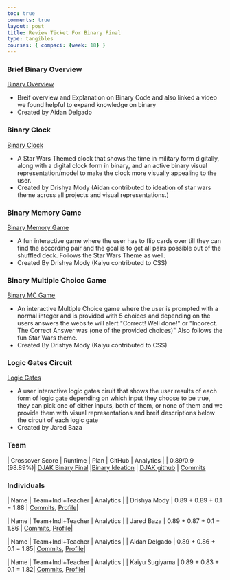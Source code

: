 ```yaml
---
toc: true
comments: true
layout: post
title: Review Ticket For Binary Final
type: tangibles
courses: { compsci: {week: 18} }
---
```

### Brief Binary Overview
[Binary Overview](https://drishyamody.github.io/DJAKTri2/Binary)
- Breif overview and Explanation on Binary Code and also linked a video we found helpful to expand knowledge on binary 
- Created by Aidan Delgado
### Binary Clock 
[Binary Clock](https://drishyamody.github.io/DJAKTri2/Binaryclock)
- A Star Wars Themed clock that shows the time in military form digitally, along with a digital clock form in binary, and an active binary visual representation/model to make the clock more visually appealing to the user. 
- Created by Drishya Mody (Aidan contributed to ideation of star wars theme across all projects and visual representations.)
### Binary Memory Game
[Binary Memory Game](https://drishyamody.github.io/DJAKTri2/memory)
- A fun interactive game where the user has to flip cards over till they can find the according pair and the goal is to get all pairs possible out of the shuffled deck. Follows the Star Wars Theme as well. 
- Created By Drishya Mody (Kaiyu contributed to CSS)
### Binary Multiple Choice Game 
[Binary MC Game](https://drishyamody.github.io/DJAKTri2/game)
- An interactive Multiple Choice game where the user is prompted with a normal integer and is provided with 5 choices and depending on the users answers the website will alert "Correct! Well done!" or "Incorect. The Correct Answer was (one of the provided choices)" Also follows the fun Star Wars theme. 
- Created By Drishya Mody (Kaiyu contributed to CSS)

### Logic Gates Circuit
[Logic Gates](https://drishyamody.github.io/DJAKTri2/LogicGates)

- A user interactive logic gates ciruit that shows the user results of each form of logic gate depending on which input they choose to be true, they can pick one of either inputs, both of them, or none of them and we provide them with visual representations and breif descriptions below the circuit of each logic gate
- Created by Jared Baza



### Team

| Crossover Score | Runtime | Plan | GitHub | Analytics |
| 0.89/0.9 (98.89%)| [DJAK Binary Final](https://drishyamody.github.io/DJAKTri2) |[Binary Ideation](https://drishyamody.github.io/DJAKTri2//2023/11/27/Binary_Ideation.html) | [DJAK github](https://github.com/DrishyaMody/DJAKTri2) | [Commits](https://github.com/DrishyaMody/DJAKTri2/commits/main)

### Individuals 

| Name | Team+Indi+Teacher | Analytics |
| Drishya Mody | 0.89 + 0.89 + 0.1 = 1.88 | [Commits](https://github.com/DrishyaMody/DJAKTri2/commits/main/), [Profile](https://github.com/DrishyaMody)|

| Name | Team+Indi+Teacher | Analytics |
| Jared Baza | 0.89 + 0.87 + 0.1 = 1.86 | [Commits](https://github.com/DrishyaMody/DJAKTri2/commits/main/), [Profile](https://github.com/JBaza12)|

| Name | Team+Indi+Teacher | Analytics |
| Aidan Delgado | 0.89 + 0.86 + 0.1 = 1.85| [Commits](https://github.com/DrishyaMody/DJAKTri2/commits/main/), [Profile](https://github.com/AidanDelgado2)|

| Name | Team+Indi+Teacher | Analytics |
| Kaiyu Sugiyama | 0.89 + 0.83 + 0.1 = 1.82| [Commits](https://github.com/DrishyaMody/DJAKTri2/commits/main/), [Profile](https://github.com/KaiyuSugiyama)|
